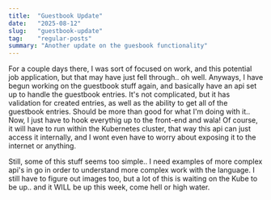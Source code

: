 ```yaml
---
title:  "Guestbook Update"
date:   "2025-08-12"
slug:   "guestbook-update"
tag:    "regular-posts"
summary: "Another update on the guesbook functionality"
---
```

For a couple days there, I was sort of focused on work, and this potential job application, but that may have just fell through.. oh well. Anyways, I have begun working on the guestbook stuff again, and basically have an api set up to handle the guestbook entries. It's not complicated, but it has validation for created entries, as well as the ability to get all of the guestbook entries. Should be more than good for what I'm doing with it.. Now, I just have to hook everythig up to the front-end and wala! Of course, it will have to run within the Kubernetes cluster, that way this api can just access it internally, and I wont even have to worry about exposing it to the internet or anything. 

Still, some of this stuff seems too simple.. I need examples of more complex api's in go in order to understand more complex work with the language. I still have to figure out images too, but a lot of this is waiting on the Kube to be up.. and it WILL be up this week, come hell or high water.
